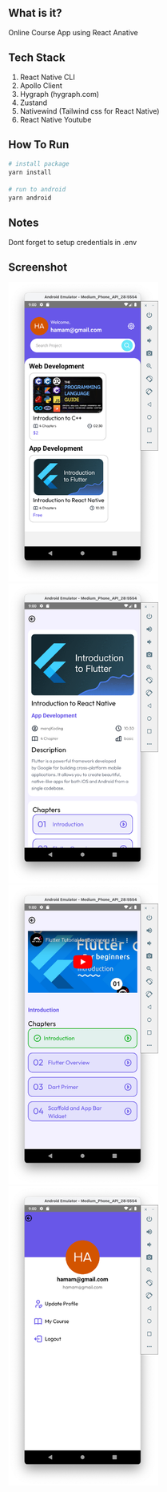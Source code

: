 ## What is it?

Online Course App using React Anative

## Tech Stack

1. React Native CLI
2. Apollo Client
3. Hygraph (hygraph.com)
4. Zustand
5. Nativewind (Tailwind css for React Native)
6. React Native Youtube

## How To Run

```bash
# install package
yarn install

# run to android
yarn android
```

## Notes

Dont forget to setup credentials in .env

## Screenshot

<!-- ![alt text](./screenshot//Screenshot%202024-09-30%20at%2021.00.03.png 'Title') -->
<img src="./screenshot/Screenshot 2024-09-30 at 21.00.03.png" alt="Home" style="width:300px;"/>
<img src="./screenshot/Screenshot 2024-09-30 at 21.00.11.png" alt="Detail Course" style="width:300px;"/>
<img src="./screenshot/Screenshot 2024-09-30 at 21.00.19.png" alt="Course Video" style="width:300px;"/>
<img src="./screenshot/Screenshot 2024-09-30 at 21.00.31.png" alt="Profile" style="width:300px;"/>
